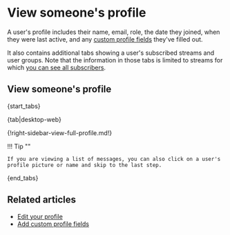 # View someone's profile

A user's profile includes their name, email, role, the date they joined,
when they were last active, and any
[custom profile fields](/help/add-custom-profile-fields) they've filled out.

It also contains additional tabs showing a user's subscribed streams
and user groups. Note that the information in those tabs is limited to
streams for which [you can see all subscribers](/help/stream-permissions).

## View someone's profile

{start_tabs}

{tab|desktop-web}

{!right-sidebar-view-full-profile.md!}

!!! Tip ""

    If you are viewing a list of messages, you can also click on a user's
    profile picture or name and skip to the last step.

{end_tabs}

## Related articles

* [Edit your profile](/help/edit-your-profile)
* [Add custom profile fields](/help/add-custom-profile-fields)
